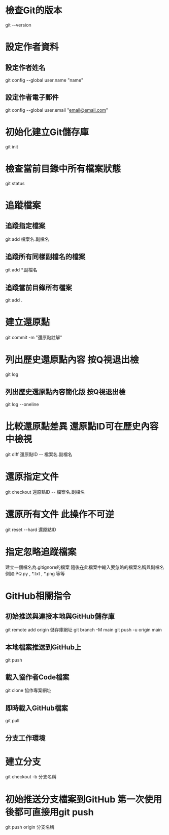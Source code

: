 # 檢查Git的版本
git --version

# 設定作者資料
## 設定作者姓名
git config --global user.name "name"

## 設定作者電子郵件
git config --global user.email "email@email.com"

# 初始化建立Git儲存庫
git init

# 檢查當前目錄中所有檔案狀態
git status

# 追蹤檔案
## 追蹤指定檔案
git add 檔案名.副檔名

## 追蹤所有同樣副檔名的檔案
git add *.副檔名

## 追蹤當前目錄所有檔案
git add .

# 建立還原點
git commit -m "還原點註解"

# 列出歷史還原點內容  按Q視退出檢
git log

## 列出歷史還原點內容簡化版  按Q視退出檢
git log --oneline

# 比較還原點差異  還原點ID可在歷史內容中檢視
git diff 還原點ID -- 檔案名.副檔名

# 還原指定文件
git checkout 還原點ID -- 檔案名.副檔名

# 還原所有文件    此操作不可逆
git reset --hard 還原點ID

# 指定忽略追蹤檔案
建立一個檔名為.gitignore的檔案
隨後在此檔案中輸入要忽略的檔案名稱與副檔名
例如:PQ.py , *.txt , *.png 等等


# GitHub相關指令
## 初始推送與連接本地與GitHub儲存庫
git remote add origin 儲存庫網址
git branch -M main
git push -u origin main

## 本地檔案推送到GitHub上
git push

## 載入協作者Code檔案
git clone 協作專案網址

## 即時載入GitHub檔案
git pull

## 分支工作環境
# 建立分支
git checkout -b 分支名稱

# 初始推送分支檔案到GitHub  第一次使用後都可直接用git push
git push origin 分支名稱